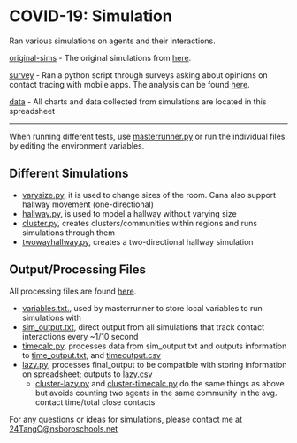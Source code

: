 # COVID-19: Simulation

Ran various simulations on agents and their interactions.

[original-sims](https://github.com/charlestang06/research/tree/master/original-sims) - The original simulations from [here](http://motion.cs.umn.edu/PowerLaw/). 

[survey](https://github.com/charlestang06/research/tree/master/survey) - Ran a python script through surveys asking about opinions on contact tracing with mobile apps. The analysis can be found [here](https://docs.google.com/presentation/d/1BWw-zQXjyHDgzfu--fYldN2brBmKCCQk_ppXGwmYLWQ/edit?usp=sharing).

[data](https://docs.google.com/spreadsheets/d/1O5-L0Cw-jAwwHbdB0Xuew28sCbV4LKusIHex6VxOFwk/edit?usp=sharing) - All charts and data collected from simulations are located in this spreadsheet

---

When running different tests, use [masterrunner.py](https://github.com/charlestang06/research/blob/master/masterrunner.py) or run the individual files by editing the environment variables.

## Different Simulations
- [varysize.py](https://github.com/charlestang06/research/blob/master/varysize.py), it is used to change sizes of the room. Cana also support hallway movement (one-directional)
- [hallway.py](https://github.com/charlestang06/research/blob/master/original-sims/hallway.py), is used to model a hallway without varying size
- [cluster.py](https://github.com/charlestang06/research/blob/master/cluster.py), creates clusters/communities within regions and runs simulations through them
- [twowayhallway.py](https://github.com/charlestang06/research/blob/master/twowayhallway.py), creates a two-directional hallway simulation 

## Output/Processing Files
All processing files are found [here](https://github.com/charlestang06/research/tree/master/processing%20files).
- [variables.txt.](https://github.com/charlestang06/research/blob/master/processing%20files/variables.txt), used by masterrunner to store local variables to run simulations with
- [sim_output.txt](https://github.com/charlestang06/research/blob/master/processing%20files/sim_output.txt), direct output from all simulations that track contact interactions every ~1/10 second
- [timecalc.py](https://github.com/charlestang06/research/blob/master/processing%20files/timecalc.py), processes data from sim_output.txt and outputs information to [time_output.txt](https://github.com/charlestang06/research/blob/master/processing%20files/time_output.txt), and [timeoutput.csv](https://github.com/charlestang06/research/blob/master/processing%20files/time_output.csv)
- [lazy.py](https://github.com/charlestang06/research/blob/master/processing%20files/lazy.py), processes final_output to be compatible with storing information on spreadsheet; outputs to [lazy.csv](https://github.com/charlestang06/research/blob/master/processing%20files/lazy.csv)
  * [cluster-lazy.py](https://github.com/charlestang06/research/blob/master/processing%20files/cluster-lazy.py) and [cluster-timecalc.py](https://github.com/charlestang06/research/blob/master/processing%20files/cluster-timecalc.py) do the same things as above but avoids counting two agents in the same community in the avg. contact time/total close contacts

For any questions or ideas for simulations, please contact me at [24TangC@nsboroschools.net](24TangC@nsboroschools.net)

